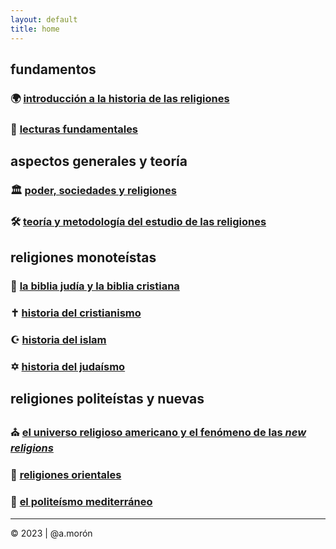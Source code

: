 ```yaml
---
layout: default
title: home
---
```


## fundamentos

### 🌍 [introducción a la historia de las religiones](/intro/index.md)

### 📖 [lecturas fundamentales](/lecturas/index.md)


## aspectos generales y teoría

### 🏛️ [poder, sociedades y religiones](/poder/index.md)
### 🛠️ [teoría y metodología del estudio de las religiones](/teoria/index.md)


## religiones monoteístas

### 📜 [la biblia judía y la biblia cristiana](/biblia/index.md)
### ✝️ [historia del cristianismo](/cristianismo/index.md)
### ☪️ [historia del islam](/islam/index.md)
### ✡️ [historia del judaísmo](/judaismo/index.md)

## religiones politeístas y nuevas

### ⛪ [el universo religioso americano y el fenómeno de las _new religions_](/americanas/index.md)
### 🏯 [religiones orientales](/orientales/index.md)
### 🏺 [el politeísmo mediterráneo](/politeismo/index.md)

---

© 2023 | @a.morón